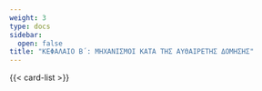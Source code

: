 ```yaml
---
weight: 3
type: docs
sidebar:
  open: false
title: "ΚΕΦΑΛΑΙΟ Β΄: ΜΗΧΑΝΙΣΜΟΙ ΚΑΤΑ ΤΗΣ ΑΥΘΑΙΡΕΤΗΣ ΔΟΜΗΣΗΣ"
---
```


{{< card-list >}}
